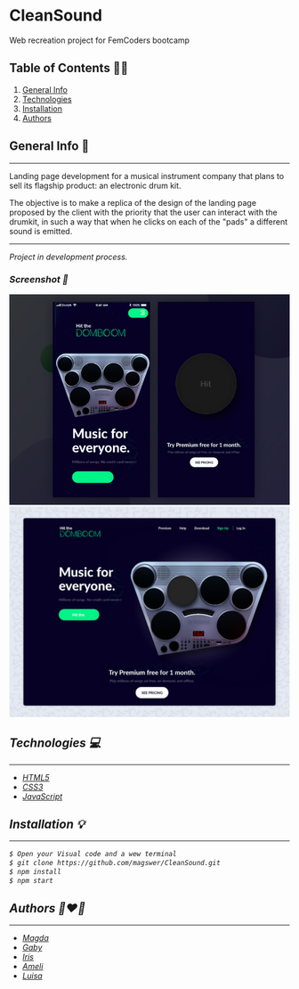 # CleanSound
Web recreation project for FemCoders bootcamp

## Table of Contents :technologist:
1. [General Info](#general-info)
2. [Technologies](#technologies)
3. [Installation](#installation)
4. [Authors](#authors)



## General Info  :musical_keyboard:
***
 Landing page development for a musical instrument company that plans to sell its flagship product: an electronic drum kit. 
 <p>The objective is to make a replica of the design of the landing page proposed by the client with the priority that the user can interact with the drumkit, in such a way that when he clicks on each of the "pads" a different sound is emitted.</p>

 ***

 <i>Project in development process.<i>

### Screenshot :iphone:
![Image text](/assets/images/hitthedombo-mobile.jpg/)
![Image text](/assets/images/hitthedombo.jpg)

## Technologies :computer:
***
 * [HTML5](https://openwebinars.net/blog/que-es-html5/)
 * [CSS3](https://openwebinars.net/blog/que-es-css3/)
 * [JavaScript](https://www.javascript.com/)

## Installation :bulb:
***
```
$ Open your Visual code and a wew terminal
$ git clone https://github.com/magswer/CleanSound.git
$ npm install
$ npm start
```


## Authors :couple_with_heart_woman_woman:
***
* [Magda](https://github.com/magswer)
* [Gaby](https://github.com/gabrielabarajas)
* [Iris](https://github.com/mauisiri)
* [Ameli](https://github.com/AmelieLT)
* [Luisa](https://github.com/LuisaVAZ)

